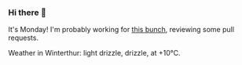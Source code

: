 ### Hi there :wave:

It's Monday! I'm probably working for [this bunch](https://github.com/kohofinancial), reviewing some pull requests.

Weather in Winterthur: light drizzle, drizzle, at +10°C.
